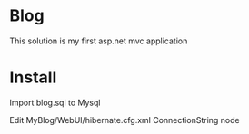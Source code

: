 Blog
====

This solution is my first asp.net mvc application


Install
====

Import blog.sql to Mysql

Edit MyBlog/WebUI/hibernate.cfg.xml ConnectionString node
